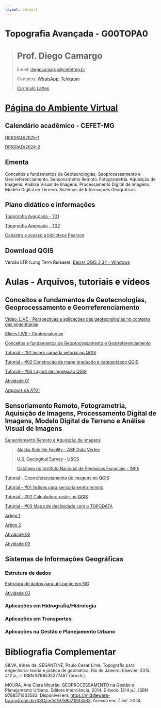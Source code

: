 ```yaml
---
layout: default
---
```


# Topografia Avançada - G00TOPA0

># Prof. Diego Camargo
>
>Email: diegocamargo@cefetmg.br
>
>Contatos: [WhatsApp](https://wa.me/553135653353); [Telegram](https://t.me/eng_dcamargo)
>
>[Currículo Lattes](http://lattes.cnpq.br/0138793013112199)

# [Página do Ambiente Virtual](./another-page.html)

## Calendário acadêmico - CEFET-MG

[DIRGRAD/2025-1](https://www.dirgrad.cefetmg.br/wp-content/uploads/sites/81/2025/03/Calendario_Graduacao_2025_1_Belo-Horizonte.pdf)

[DIRGRAD/2024-2](https://www.dirgrad.cefetmg.br/wp-content/uploads/sites/81/2024/09/CalendarioGraduacao_2024_02_BHTE.pdf)

## Ementa
Conceitos e fundamentos de Geotecnologias, Geoprocessamento e Georreferenciamento. Sensoriamento Remoto. Fotogrametria. Aquisição de Imagens. Análise Visual de Imagens. Processamento Digital de Imagens. Modelo Digital de Terreno. Sistemas de Informações Geográficas.

## Plano didático e informações
[Topografia Avançada - T01](https://raw.githubusercontent.com/d-camargo/topografia_avancada/refs/heads/master/docs/Plano-Didatico-Topografia_Avancada-T01_2025-1.pdf)

[Topografia Avançada - T02](https://raw.githubusercontent.com/d-camargo/topografia_avancada/refs/heads/master/docs/Plano-Didatico-Topografia_Avancada-T02_2025-1.pdf)

[Cadastro e acesso a biblioteca Pearson](https://www.bu.cefetmg.br/acesso-e-cadastro-a-biblioteca-pearson/)

## Download QGIS
Versão LTR (Long Term Release):
[Baixar QGIS 3.34 - Windows](https://qgis.org/downloads/QGIS-OSGeo4W-3.34.9-1.msi)

# Aulas - Arquivos, tutoriais e vídeos

## Conceitos e fundamentos de Geotecnologias, Geoprocessamento e Georreferenciamento
[Vídeo: LIVE - Perspectivas e aplicações das geotecnologias no contexto das engenharias](https://www.youtube.com/live/_TO5ur5-YEo?si=j7PJCIYL_TnWPkDI)

[Slides LIVE - Geotecnologias](https://raw.githubusercontent.com/d-camargo/topografia_avancada/refs/heads/master/docs/DIEGO_CAMARGO-CREA-ES_VF.pdf)

[Conceitos e fundamentos de Geoprocessamento e Georreferenciamento](https://raw.githubusercontent.com/d-camargo/topografia_avancada/refs/heads/master/docs/AULA_01-INTRODUCAO.pdf)

[Tutorial - #01 Inserir camada vetorial no QGIS](https://medium.com/@eng.diegocamargo/01-inserir-camada-vetorial-no-qgis-0400d72ad394)

[Tutorial - #02 Construção de mapa graduado e categorizado QGIS](https://medium.com/@eng.diegocamargo/02-constru%C3%A7%C3%A3o-de-mapa-graduado-e-categorizado-qgis-13d75047f816)

[Tutorial - #03 Layout de impressão QGIS](https://medium.com/@eng.diegocamargo/03-layout-de-impressão-qgis-ba1125035084)

[Atividade 01](https://medium.com/@eng.diegocamargo/atividade-01-topografia-avançada-b3237a0a2bc2)

[Arquivos da AT01](https://1drv.ms/f/s!ArShj50vZW0Qhr0gck21OUxtovihqw?e=NJm8tM)

## Sensoriamento Remoto, Fotogrametria, Aquisição de Imagens, Processamento Digital de Imagens, Modelo Digital de Terreno e Análise Visual de Imagens

[Sensoriamento Remoto e Aquisição de imagens](https://raw.githubusercontent.com/d-camargo/topografia_avancada/refs/heads/master/docs/AULA_02-SENSORIAMENTO_REMOTO.pdf)

>[Alaska Satellite Facility - ASF Data Vertex](https://search.asf.alaska.edu/#/)
>
>[U.S. Geological Survey - USGS](https://earthexplorer.usgs.gov/)
>
>[Catálago do Instituto Nacional de Pesquisas Espaciais - INPE](http://www.dgi.inpe.br/catalogo/explore)

[Tutorial - Georreferenciamento de imagens no QGIS](https://medium.com/@eng.diegocamargo/georreferenciamento-de-imagens-no-qgis-72bf79f6cb6e)

[Tutorial - #01 Índices para sensoriamento remoto](https://medium.com/@eng.diegocamargo/ndvi-ndbi-e-mndwi-tr%C3%AAs-%C3%ADndices-essenciais-no-sensoriamento-remoto-e38414da6d4d)

[Tutorial - #02 Calculadora raster no QGIS](https://medium.com/@eng.diegocamargo/calculadora-raster-no-qgis-5a2c4a0f129c)

[Tutorial - #03 Mapa de declividade com o TOPODATA](https://medium.com/@eng.diegocamargo/mapa-de-declividade-com-o-topodata-f42eaafc01dd)

[Artigo 1](https://docs.google.com/viewerng/viewer?url=http://wiki.dpi.inpe.br/lib/exe/fetch.php?media%3Dcst-310-popea:monografia_monicasousa-trabfinal.pdf)

[Artigo 2](https://www.researchgate.net/publication/273886729_Built-up_area_extraction_using_Landsat_8_OLI_imagery)

[Atividade 02](https://medium.com/@eng.diegocamargo/atividade-2-0-770f4f4e3992)

[Atividade 03]()

## Sistemas de Informações Geográficas

### Estrutura de dados
[Estrutura de dados para utilização em SIG](https://raw.githubusercontent.com/d-camargo/topografia_avancada/refs/heads/master/docs/AULA_03-ESTRUTURA_DADOS.pdf)

[Atividade 03](https://medium.com/@eng.diegocamargo/atividade-03-topografia-avan%C3%A7ada-ab4bb1ab2c77)


### Aplicações em Hidrografia/Hidrologia

### Aplicações em Transportes

### Aplicações na Gestão e Planejamento Urbano


# Bibliografia Complementar
SILVA, Irineu da; SEGANTINE, Paulo Cesar Lima. Topografia para engenharia: teoria e prática de geomática. Rio de Janeiro: Elsevier, 2015. 412 p., il. ISBN 9788535277487 (broch.).

MOURA, Ana Clara Mourão. GEOPROCESSAMENTO na Gestão e Planejamento Urbano. Editora Interciência, 2014. E-book. (314 p.). ISBN 9788571933583. Disponível em: https://middleware-bv.am4.com.br/SSO/cefet/9788571933583. Acesso em: 7 out. 2024. 
